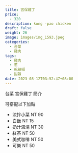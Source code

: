 ```yaml
---
title: 宮保雞丁
price:
  - 320
description: kong -pao chicken
draft: false
weight: 26
image: images/img_1593.jpeg
categories:
  - 台菜
  - 雞肉
tags:
  - 雞肉
  - 蔥
  - 乾辣椒
  - 甜辣
date: 2023-08-12T03:52:47+08:00
---
```


台菜 宮保雞丁 簡介

可搭配以下加點

- 涼拌小菜  NT 90
- 白飯 NT 15
- 奶汁濃湯 NT 30
- 紅茶  NT 50
- 美式咖啡 NT 50
- 可樂 NT 50
